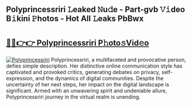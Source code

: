 ## Polyprincessriri 𝙻eaked 𝙽u𝚍e - Part-gvb 𝚅𝚒deo B𝚒kini 𝙿hotos - Hot All 𝙻eaks PbBwx

# <h2><a href="http://ld0bvwc.urlbe.top/?page=Polyprincessriri">🔗🔗👉👉 Polyprincessriri P𝚑oto𝚜Vid𝚎o</a></h2>

[![Polyprincessriri](https://i.imgur.com/eBuTRDB.gif)](http://ld0bvwc.urlbe.top/?page=Polyprincessriri)
Polyprincessriri, a multifaceted and provocative person, defies simple description. Her distinctive online communication style has captivated and provoked critics, generating debates on privacy, self-expression, and the dynamics of digital communities. Despite the uncertainty of her next steps, her impact on the digital landscape is significant. Armed with an unwavering spirit and undeniable allure, Polyprincessriri journey in the virtual realm is unending.
